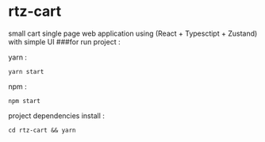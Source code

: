 # rtz-cart
small cart single page web application using (React + Typesctipt + Zustand) with simple UI
###for run project : 

yarn : 
```
yarn start
```

npm : 
```
npm start
```

project dependencies install : 

```
cd rtz-cart && yarn
```

